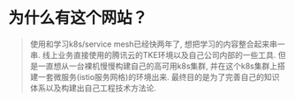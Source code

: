 为什么有这个网站？
=====================

> 使用和学习k8s/service mesh已经快两年了, 想把学习的内容整合起来串一串. 线上业务直接使用的腾讯云的TKE环境以及自己公司内部的一些工具. 但是一直想从一台裸机慢慢构建自己的高可用k8s集群, 并在这个k8s集群上搭建一套微服务(istio服务网格)的环境出来. 最终目的是为了完善自己的知识体系以及构建出自己工程技术方法论.


